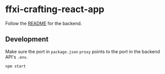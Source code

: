 # ffxi-crafting-react-app

Follow the [README](../api/README.md) for the backend.

## Development
Make sure the port in `package.json` `proxy` points to the port in the backend API's `.env`.

`npm start`